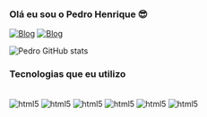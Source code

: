 
### Olá eu sou o Pedro Henrique 😎

[![Blog](https://img.shields.io/badge/Instagram-E4405F?style=for-the-badge&logo=instagram&logoColor=white)](https://www.instagram.com/6xphzin/?igsh=bHIxaG56ZnVqcGQz&utm_source=qr)
[![Blog](    https://img.shields.io/badge/LinkedIn-0077B5?style=for-the-badge&logo=linkedin&logoColor=white)](https://www.linkedin.com/in/pedro-henrique-6101a034a/)

![Pedro GitHub stats](https://github-readme-stats.vercel.app/api?username=PedroHenrique&show_icons=true&theme=dracula)


### Tecnologias que eu utilizo

<div style="display: inline_block"><br/>
<img align="center" alt="html5" src="https://img.shields.io/badge/HTML5-E34F26?style=for-the-badge&logo=html5&logoColor=white" />
<img align="center" alt="html5" src=https://img.shields.io/badge/CSS3-1572B6?style=for-the-badge&logo=css3&logoColor=white />
<img align="center" alt="html5" src=https://img.shields.io/badge/JavaScript-F7DF1E?style=for-the-badge&logo=javascript&logoColor=black />
<img align="center" alt="html5" src=https://img.shields.io/badge/Bootstrap-563D7C?style=for-the-badge&logo=bootstrap&logoColor=white />
<img align="center" alt="html5" src=https://img.shields.io/badge/React-20232A?style=for-the-badge&logo=react&logoColor=61DAFB />
<img align="center" alt="html5" src=    https://img.shields.io/badge/PHP-777BB4?style=for-the-badge&logo=php&logoColor=white />
</div><br/>

